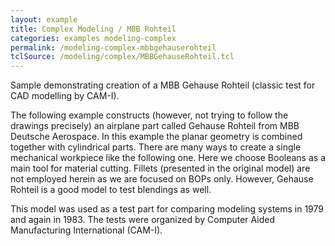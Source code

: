 ```yaml
---
layout: example
title: Complex Modeling / MBB Rohteil
categories: examples modeling-complex
permalink: /modeling-complex-mbbgehauserohteil
tclSource: /modeling/complex/MBBGehauseRohteil.tcl
---
```


Sample demonstrating creation of a MBB Gehause Rohteil (classic test for CAD modelling by CAM-I).

The following example constructs (however, not trying to follow the drawings precisely) an airplane part called Gehause Rohteil from MBB Deutsche Aerospace.
In this example the planar geometry is combined together with cylindrical parts.
There are many ways to create a single mechanical workpiece like the following one.
Here we choose Booleans as a main tool for material cutting.
Fillets (presented in the original model) are not employed herein as we are focused on BOPs only.
However, Gehause Rohteil is a good model to test blendings as well.

This model was used as a test part for comparing modeling systems in 1979 and again in 1983.
The tests were organized by Computer Aided Manufacturing International (CAM-I).
